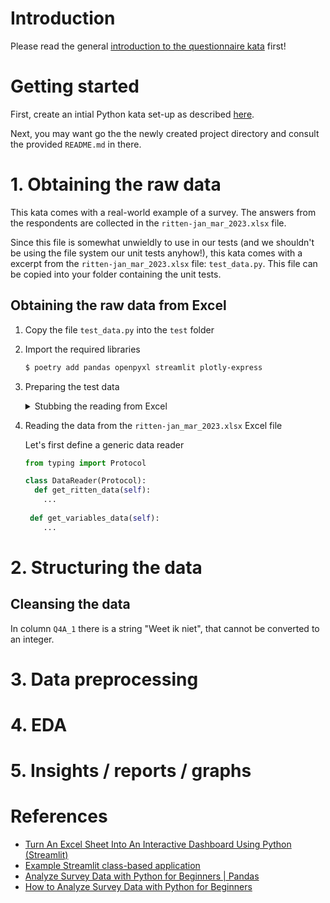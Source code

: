 # Introduction

Please read the general [introduction to the questionnaire kata](../README.md) first!

# Getting started

First, create an intial Python kata set-up as described [here](https://github.com/zhendrikse/tdd/tree/master/cookiecutter).

Next, you may want go the the newly created project directory and consult
the provided `README.md` in there.

# 1. Obtaining the raw data

This kata comes with a real-world example of a survey. The answers from
the respondents are collected in the `ritten-jan_mar_2023.xlsx` file.

Since this file is somewhat unwieldly to use in our tests (and we
shouldn't be using the file system our unit tests anyhow!), this 
kata comes with a excerpt from the `ritten-jan_mar_2023.xlsx` file:
`test_data.py`. This file can be copied into your folder containing
the unit tests.

## Obtaining the raw data from Excel

1. Copy the file `test_data.py` into the `test` folder
2. Import the required libraries
   ```bash
   $ poetry add pandas openpyxl streamlit plotly-express
   ```
3. Preparing the test data
   <details>
     <summary>Stubbing the reading from Excel</summary>

   In our tests, we can use the data from the `test_data.py` 
   file like so:

   ```python
   # Using the data from test_data.py
   import io
   import pandas as pnds
   from test_data import RITTEN_DATA, VARIABLES_DATA

   variables = pnds.read_json(io.StringIO(VARIABLES_DATA))
   ritten = pnds.read_json(io.StringIO(RITTEN_DATA))
   ```

   This enables us to write our first test:

   ```python
   TOTAL_ROWS = 10
   TOTAL_COLUMNS = 225

   class TestDataProcessor:
      def test_get_survey_data(self):
        assert_that(DataProcessor(StubDataReader()).get_survey_data().shape, equal_to((TOTAL_ROWS, TOTAL_COLUMNS)))
   ```
   
   Which we can make pass by implementing the `DataProcessor`

   ```python 
   class DataProcessor:
     def __init__(self, raw_data_reader):
       self._data_reader = raw_data_reader
    
     def get_survey_data(self):
       return self._data_reader.get_ritten_data()
   ```

   Analogously, we can test and read the other sheet `VARIABLES_DATA`.
   </details>
4. Reading the data from the `ritten-jan_mar_2023.xlsx` Excel file
   
   Let's first define a generic data reader

   ```python
   from typing import Protocol

   class DataReader(Protocol):
     def get_ritten_data(self):
       ...
    
    def get_variables_data(self):    
       ...
   ```

# 2. Structuring the data

## Cleansing the data

In column `Q4A_1` there is a string "Weet ik niet", that cannot be converted to an integer. 

# 3. Data preprocessing

# 4. EDA

# 5. Insights / reports / graphs

# References

- [Turn An Excel Sheet Into An Interactive Dashboard Using Python (Streamlit)](https://www.youtube.com/watch?v=Sb0A9i6d320)
- [Example Streamlit class-based application](https://learningtofly.dev/blog/streamlit-class-based-app)
- [Analyze Survey Data with Python for Beginners | Pandas](https://www.youtube.com/watch?v=B-lliwc0ZMk)
- [How to Analyze Survey Data with Python for Beginners](https://www.dataquest.io/blog/how-to-analyze-survey-data-python-beginner/)
